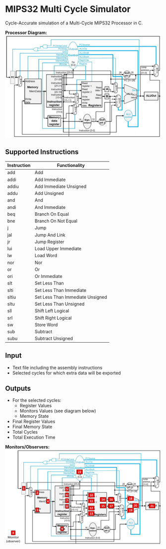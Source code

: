 # MIPS32 Multi Cycle Simulator
Cycle-Accurate simulation of a Multi-Cycle MIPS32 Processor in C.

**Processor Diagram:**
![Processor Diagram:](MIPS32_MultiCycle.png)

## Supported Instructions

**Instruction** | **Functionality**
----------- | -------------
add | Add
addi | Add Immediate
addiu | Add Immediate Unsigned
addu | Add Unsigned
and | And
andi | And Immediate
beq | Branch On Equal
bne | Branch On Not Equal
j | Jump
jal | Jump And Link
jr | Jump Register
lui | Load Upper Immediate
lw | Load Word
nor | Nor
or | Or
ori | Or Immediate
slt | Set Less Than
slti | Set Less Than Immediate
sltiu | Set Less Than Immediate Unsigned
sltu | Set Less Than Unsigned
sll | Shift Left Logical
srl | Shift Right Logical
sw | Store Word
sub | Subtract
subu | Subtract Unsigned

## Input

- Text file including the assembly instructions
- Selected cycles for which extra data will be exported

## Outputs

- For the selected cycles:
  - Register Values
  - Monitors Values (see diagram below)
  - Memory State
- Final Register Values
- Final Memory State
- Total Cycles
- Total Execution Time

**Monitors/Observers:**
![Monitors/Observers:](monitors.png)
